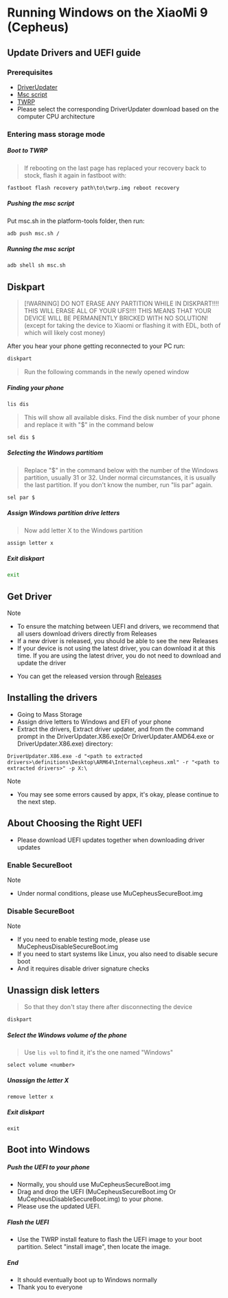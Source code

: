 # Running Windows on the XiaoMi 9 (Cepheus)

## Update Drivers and UEFI guide

### Prerequisites
* [DriverUpdater](https://github.com/qaz6750/XiaoMi9-Drivers/tree/main/tools) 
* [Msc script](https://github.com/qaz6750/Port-Windows-11-XiaoMi-9/releases/download/Tools/msc.sh)
* [TWRP](https://github.com/qaz6750/Port-Windows-11-XiaoMi-9/releases/download/Tools/twrp.img)
* Please select the corresponding DriverUpdater download based on the computer CPU architecture

### Entering mass storage mode

##### Boot to TWRP
> If rebooting on the last page has replaced your recovery back to stock, flash it again in fastboot with:
```cmd
fastboot flash recovery path\to\twrp.img reboot recovery
```

##### Pushing the msc script
Put msc.sh in the platform-tools folder, then run:
```cmd
adb push msc.sh /
```

##### Running the msc script
```cmd
adb shell sh msc.sh
```
## Diskpart
>  [!WARNING]
> DO NOT ERASE ANY PARTITION WHILE IN DISKPART!!!! THIS WILL ERASE ALL OF YOUR UFS!!!! THIS MEANS THAT YOUR DEVICE WILL BE PERMANENTLY BRICKED WITH NO SOLUTION! (except for taking the device to Xiaomi or flashing it with EDL, both of which will likely cost money)

After you hear your phone getting reconnected to your PC run:
```cmd
diskpart
```
> Run the following commands in the newly opened window

##### Finding your phone
```cmd
lis dis
```
> This will show all available disks. Find the disk number of your phone and replace it with "$" in the command below
```cmd
sel dis $
```
##### Selecting the Windows partitiom
> Replace "$" in the command below with the number of the Windows partition, usually 31 or 32. 
> Under normal circumstances, it is usually the last partition. If you don't know the number, run "lis par" again.
```cmd
sel par $
```

##### Assign Windows partition drive letters
> Now add letter X to the Windows partition
```cmd
assign letter x
```

##### Exit diskpart
```cmd
exit
```

## Get Driver
> [!NOTE]
> - To ensure the matching between UEFI and drivers, we recommend that all users download drivers directly from Releases
> - If a new driver is released, you should be able to see the new Releases
> - If your device is not using the latest driver, you can download it at this time. If you are using the latest driver, you do not need to download and update the driver


* You can get the released version through [Releases](https://github.com/qaz6750/XiaoMi9-Drivers/releases) 

## Installing the drivers
* Going to Mass Storage
* Assign drive letters to Windows and EFI of your phone
* Extract the drivers, Extract driver updater, and from the command prompt in the DriverUpdater.X86.exe(Or DriverUpdater.AMD64.exe or DriverUpdater.X86.exe) directory:

```
DriverUpdater.X86.exe -d "<path to extracted drivers>\definitions\Desktop\ARM64\Internal\cepheus.xml" -r "<path to extracted drivers>" -p X:\
```
> [!NOTE]
> - You may see some errors caused by appx, it's okay, please continue to the next step.

## About Choosing the Right UEFI
* Please download UEFI updates together when downloading driver updates
### Enable SecureBoot
> [!NOTE]
> - Under normal conditions, please use MuCepheusSecureBoot.img
### Disable SecureBoot
> [!NOTE]
> - If you need to enable testing mode, please use MuCepheusDisableSecureBoot.img
> - If you need to start systems like Linux, you also need to disable secure boot
> - And it requires disable driver signature checks

## Unassign disk letters
> So that they don't stay there after disconnecting the device
```cmd
diskpart
```

##### Select the Windows volume of the phone
> Use `lis vol` to find it, it's the one named "Windows"
```diskpart
select volume <number>
```
##### Unassign the letter X
```diskpart
remove letter x
```
##### Exit diskpart
```diskpart
exit
```
## Boot into Windows
##### Push the UEFI to your phone
* Normally, you should use MuCepheusSecureBoot.img
* Drag and drop the UEFI (MuCepheusSecureBoot.img Or MuCepheusDisableSecureBoot.img) to your phone.
* Please use the updated UEFI.

##### Flash the UEFI
* Use the TWRP install feature to flash the UEFI image to your boot partition. Select "install image", then locate the image.

##### End
* It should eventually boot up to Windows normally
* Thank you to everyone